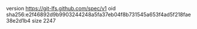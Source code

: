 version https://git-lfs.github.com/spec/v1
oid sha256:e2f46892d9b9903244248a5fa37eb04f8b731545a653f4ad5f218fae38e2d1b4
size 2247
